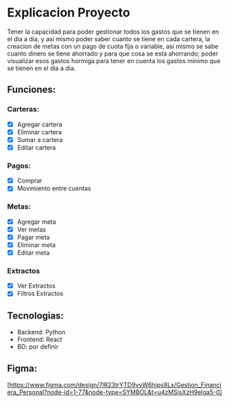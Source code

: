 # Explicacion Proyecto

Tener la capacidad para poder gestionar todos los gastos que se tienen en el dia a dia, y
asi mismo poder saber cuanto se tiene en cada cartera, la creacion de metas con un pago de cuota 
fija o variable, asi mismo se sabe cuanto dinero se tiene ahorrado y para que cosa se esta ahorrando; 
poder visualizar esos gastos hormiga para tener en cuenta los gastos minimo que se tienen en el dia a dia.

## Funciones:

### Carteras:
- [x] Agregar cartera
- [x] Eliminar cartera
- [x] Sumar a cartera
- [x] Editar cartera

### Pagos:
- [x] Comprar
- [x] Movimiento entre cuentas

### Metas:
- [x] Agregar meta
- [x] Ver metas
- [x] Pagar meta
- [x] Eliminar meta
- [x] Editar meta

### Extractos
- [x] Ver Extractos
- [x] Filtros Extractos

## Tecnologias:
- Backend: Python
- Frontend: React
- BD: por definir

## Figma:
[https://www.figma.com/design/7lR23trYTD9vvW6hips8Lx/Gestion_Financiera_Personal?node-id=1-77&node-type=SYMBOL&t=u4zMSisXzH9elga5-0]
